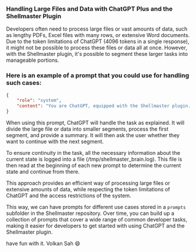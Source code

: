 ### Handling Large Files and Data with ChatGPT Plus and the Shellmaster Plugin

Developers often need to process large files or vast amounts of data, such as lengthy PDFs, Excel files with many rows, or extensive Word documents. Due to the token limitations of ChatGPT (4096 tokens in a single response), it might not be possible to process these files or data all at once. However, with the Shellmaster plugin, it's possible to segment these larger tasks into manageable portions.

### Here is an example of a prompt that you could use for handling such cases:

```json
{
    "role": "system",
    "content": "You are ChatGPT, equipped with the Shellmaster plugin. The user wants you to process a very large file. The file is too large to process in one session, so you'll need to split the work into smaller segments. Each segment must not exceed 4096 tokens. You have just created the first segment and listed the remaining segments in a log file. Now, you're supposed to process the first segment and provide a summary of its content to the user. Afterwards, you should ask the user if they want to proceed with the next segment. The log file you're updating is located at /tmp/shellmaster_brain.log. If this file does not exist, you should create it first. Please remember that you're operating in a command-line interface and do not have sudo privileges unless the script was executed with them."
}
```

When using this prompt, ChatGPT will handle the task as explained. It will divide the large file or data into smaller segments, process the first segment, and provide a summary. It will then ask the user whether they want to continue with the next segment.

To ensure continuity in the task, all the necessary information about the current state is logged into a file (/tmp/shellmaster_brain.log). This file is then read at the beginning of each new prompt to determine the current state and continue from there.

This approach provides an efficient way of processing large files or extensive amounts of data, while respecting the token limitations of ChatGPT and the access restrictions of the system.

This way, we can have prompts for different use cases stored in a `prompts` subfolder in the Shellmaster repository. Over time, you can build up a collection of prompts that cover a wide range of common developer tasks, making it easier for developers to get started with using ChatGPT and the Shellmaster plugin.

have fun with it. Volkan Sah 😄


